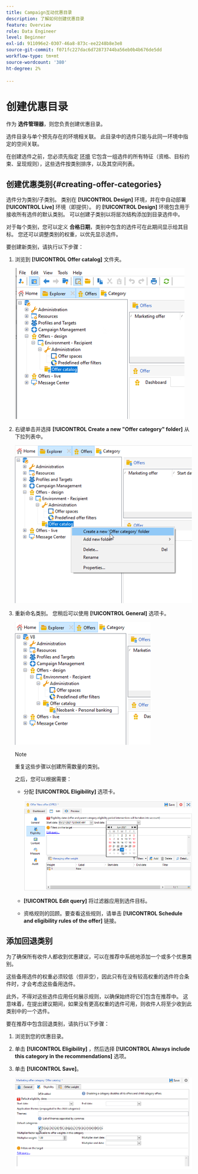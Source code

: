 ```yaml
---
title: Campaign互动优惠目录
description: 了解如何创建优惠目录
feature: Overview
role: Data Engineer
level: Beginner
exl-id: 911096e2-0307-46a8-873c-ee2248b8e3e8
source-git-commit: f071fc227dac6d72873744ba56eb0b4b676de5dd
workflow-type: tm+mt
source-wordcount: '380'
ht-degree: 2%

---
```


# 创建优惠目录

作为 **选件管理器**，则您负责创建优惠目录。

选件目录与单个预先存在的环境相关联。 此目录中的选件只能与此同一环境中指定的空间关联。

在创建选件之前，您必须先指定 [环境](interaction-env.md) 它包含一组选件的所有特征（资格、目标约束、呈现规则），这些选件按类别排序，以及其空间列表。

## 创建优惠类别{#creating-offer-categories}

选件分为类别/子类别。 类别在 **[!UICONTROL Design]** 环境，并在中自动部署 **[!UICONTROL Live]** 环境（即提供）。 的 **[!UICONTROL Design]** 环境包含用于接收所有选件的默认类别。 可以创建子类别以将层次结构添加到目录选件中。

对于每个类别，您可以定义 **合格日期**，类别中包含的选件可在此期间显示给其目标。 您还可以调整类别的权重，以优先显示选件。

要创建新类别，请执行以下步骤：

1. 浏览到 **[!UICONTROL Offer catalog]** 文件夹。

   ![](assets/offer_cat_create_001.png)

1. 右键单击并选择 **[!UICONTROL Create a new "Offer category" folder]** 从下拉列表中。

   ![](assets/offer_cat_create_002.png)

1. 重新命名类别。 您稍后可以使用 **[!UICONTROL General]** 选项卡。

   ![](assets/offer_cat_create_003.png)

   >[!NOTE]
   >
   >重复这些步骤以创建所需数量的类别。

   之后，您可以根据需要：

   * 分配 **[!UICONTROL Eligibility]** 选项卡。

      ![](assets/offer_cat_create_004.png)

   * **[!UICONTROL Edit query]** 将过滤器应用到选件目标。

   * 资格规则的回顾。要查看这些规则，请单击 **[!UICONTROL Schedule and eligibility rules of the offer]** 链接。

## 添加回退类别

为了确保所有收件人都收到优惠建议，可以在推荐中系统地添加一个或多个优惠类别。

这些备用选件的权重必须较低（但非空），因此只有在没有较高权重的选件符合条件时，才会考虑这些备用选件。

此外，不得对这些选件应用任何展示规则，以确保始终将它们包含在推荐中。 这意味着，在提出建议期间，如果没有更高权重的选件可用，则收件人将至少收到此类别中的一个选件。

要在推荐中包含回退类别，请执行以下步骤：

1. 浏览到您的优惠目录。
1. 单击 **[!UICONTROL Eligibility]** ，然后选择 **[!UICONTROL Always include this category in the recommendations]** 选项。
1. 单击 **[!UICONTROL Save]**。

   ![](assets/offer_cat_default_001.png)
